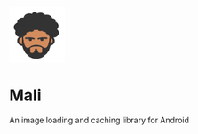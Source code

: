 ![Mali Icon](https://raw.githubusercontent.com/IamIsPra/Mali/master/assets/icon.png)

# Mali
An image loading and caching library for Android
